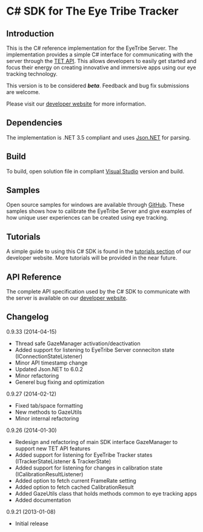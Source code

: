 C# SDK for The Eye Tribe Tracker
====
<p>

Introduction
----

This is the C# reference implementation for the EyeTribe Server. The implementation provides a simple C# interface for communicating with the server through the [TET API](http://dev.theeyetribe.com/api/). This allows developers to easily get started and focus their energy on creating innovative and immersive apps using our eye tracking technology. 

This version is to be considered **_beta_**. Feedback and bug fix submissions are welcome.

Please visit our [developer website](http://dev.theeyetribe.com) for more information.


Dependencies
----

The implementation is .NET 3.5 compliant and uses [Json.NET](http://james.newtonking.com/json) for parsing.


Build
----

To build, open solution file in compliant [Visual Studio](http://www.visualstudio.com/) version and build.


Samples
----

Open source samples for windows are available through [GitHub](https://github.com/eyetribe). These samples shows how to calibrate the EyeTribe Server and give examples of how unique user experiences can be created using eye tracking.


Tutorials
----

A simple guide to using this C# SDK is found in the [tutorials section](http://dev.theeyetribe.com/csharp/) of our developer website. More tutorials will be provided in the near future.


API Reference
----

The complete API specification used by the C# SDK to communicate with the server is available on our [developer website](http://dev.theeyetribe.com/api/).


Changelog
----

0.9.33 (2014-04-15)
- Thread safe GazeManager activation/deactivation
- Added support for listening to EyeTribe Server conneciton state (IConnectionStateListener)
- Minor API timestamp change
- Updated Json.NET to 6.0.2
- Minor refactoring
- Generel bug fixing and optimization

0.9.27 (2014-02-12)
- Fixed tab/space formatting
- New methods to GazeUtils
- Minor internal refactoring

0.9.26 (2014-01-30)
- Redesign and refactoring of main SDK interface GazeManager to support new TET API features
- Added support for listening for EyeTribe Tracker states (ITrackerStateListener & TrackerState)
- Added support for listening for changes in calibration state (ICalibrationResultListener)
- Added option to fetch current FrameRate setting
- Added option to fetch cached CalibrationResult
- Added GazeUtils class that holds methods common to eye tracking apps
- Added documentation

0.9.21 (2013-01-08)
- Initial release


